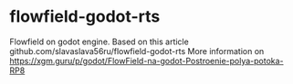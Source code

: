 # flowfield-godot-rts
Flowfield on godot engine.
Based on this article github.com/slavaslava56ru/flowfield-godot-rts
More information on https://xgm.guru/p/godot/FlowField-na-godot-Postroenie-polya-potoka-RP8
